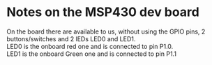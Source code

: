 # Notes on the MSP430 dev board  

On the board there are available to us, without using the GPIO pins, 2 buttons/switches and 2 lEDs LED0 and LED1.  
LED0 is the onboard red one and is connected to pin P1.0.  
LED1 is the onboard Green one and is connected to pin P1.1  

